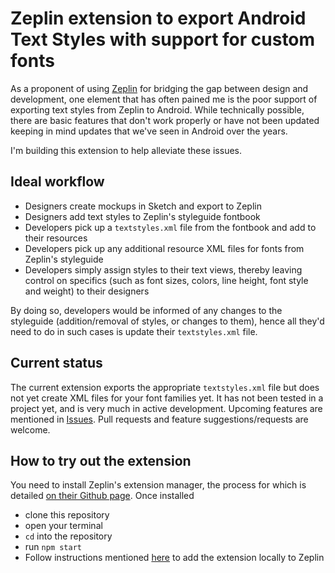 # Zeplin extension to export Android Text Styles with support for custom fonts
As a proponent of using [Zeplin](https://zeplin.io) for bridging the gap between design and development, one element that has often pained me is the poor support of exporting text styles from Zeplin to Android. While technically possible, there are basic features that don't work properly or have not been updated keeping in mind updates that we've seen in Android over the years.

I'm building this extension to help alleviate these issues. 

## Ideal workflow
- Designers create mockups in Sketch and export to Zeplin
- Designers add text styles to Zeplin's styleguide fontbook
- Developers pick up a `textstyles.xml` file from the fontbook and add to their resources
- Developers pick up any additional resource XML files for fonts from Zeplin's styleguide
- Developers simply assign styles to their text views, thereby leaving control on specifics (such as font sizes, colors, line height, font style and weight) to their designers

By doing so, developers would be informed of any changes to the styleguide (addition/removal of styles, or changes to them), hence all they'd need to do in such cases is update their `textstyles.xml` file.

## Current status
The current extension exports the appropriate `textstyles.xml` file but does not yet create XML files for your font families yet. It has not been tested in a project yet, and is very much in active development. Upcoming features are mentioned in [Issues](https://github.com/raveeshbhalla/android-text-styles/issues). Pull requests and feature suggestions/requests are welcome.

## How to try out the extension
You need to install Zeplin's extension manager, the process for which is detailed [on their Github page](https://github.com/zeplin/zem#getting-started). Once installed
- clone this repository
- open your terminal
- `cd` into the repository
- run `npm start`
- Follow instructions mentioned [here](https://github.com/zeplin/zeplin-extension-documentation/blob/master/tutorial.md#adding-a-local-extension) to add the extension locally to Zeplin
